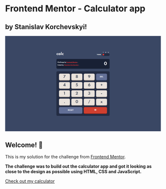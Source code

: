 # Frontend Mentor - Calculator app

## by Stanislav Korchevskyi!

![Preview of my solution](./images/screenshot.png)

## Welcome! 👋

This is my solution for the challenge from [Frontend Mentor](https://www.frontendmentor.io).

**The challenge was to build out the calculator app and got it looking as close to the design as possible using HTML, CSS and JavaScript.**

[Check out my calculator](https://stanislavcodes.github.io/calculator.app/)
